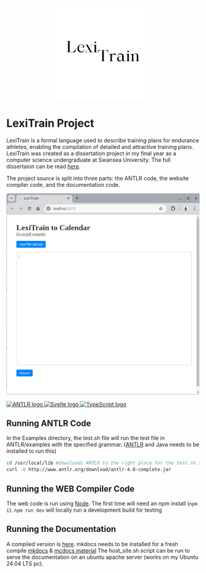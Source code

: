 <p align="center">
  <img src="./Logo.png" alt="LexiTrain Logo" width="250" height="250"/>
</p>

# LexiTrain Project
LexiTrain is a formal language used to describe training plans for endurance athletes, enabling the compilation of detailed and attractive training plans.
LexiTrain was created as a dissertation project in my final year as a computer science undergraduate at Swansea University.
The full dissertaion can be read [here](./dissertation.pdf).

The project source is split into three parts: the ANTLR code, the website compiler code, and the documentation code.

![LexiTrain Preview](./preview.gif)

<a href="https://www.antlr.org/">
  <img src="https://www.svgrepo.com/show/373431/antlr.svg" alt="ANTLR logo" width="50" height="50" />
</a>

<a href="https://svelte.dev/">
  <img src="https://www.devoteam.com/wp-content/uploads/2024/02/svelte-logo.png" alt="Svelte logo" width="70" height="30" />
</a>

<a href="https://www.typescriptlang.org/">
  <img src="https://upload.wikimedia.org/wikipedia/commons/thumb/4/4c/Typescript_logo_2020.svg/512px-Typescript_logo_2020.svg.png" alt="TypeScript logo" width="50" height="50" />
</a>

## Running ANTLR Code
In the Examples directory, the test.sh file will run the test file in ANTLR/examples with the specified grammar. ([ANTLR](https://www.antlr.org/download.html) and Java needs to be installed to run this)

```sh
cd /usr/local/lib #downloads ANTLR to the right place for the test.sh script
curl -O http://www.antlr.org/download/antlr-4.0-complete.jar
```

## Running the WEB Compiler Code
The web code is run using [Node](https://nodejs.org/en/download/). The first time will need an npm install (`npm i`).
`npm run dev` will locally run a development build for testing

## Running the Documentation
A compiled version is [here](./DOCS/site/).
mkdocs needs to be installed for a fresh compile [mkdocs](https://www.mkdocs.org/user-guide/installation/) & [mcdocs material](https://squidfunk.github.io/mkdocs-material/getting-started/)
The host_site.sh script can be run to serve the documentation on an ubuntu apache server (works on my Ubuntu 24.04 LTS pc).

